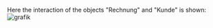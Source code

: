 Here the interaction of the objects "Rechnung" and "Kunde" is shown:
![grafik](https://user-images.githubusercontent.com/83080037/143656846-97249170-cd53-4733-bc03-2a83d05ed8f9.png)
